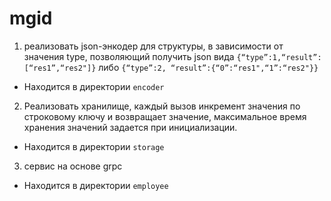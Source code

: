 # mgid

1. реализовать json-энкодер для структуры, в зависимости от значения type,
   позволяющий получить json вида
   ```{“type”:1,“result”:[“res1”,“res2"]}``` либо ```{“type”:2, “result”:{“0”:“res1",“1”:“res2"}}```

- Находится в директории `encoder`



2. Реализовать хранилище, каждый вызов инкремент значения по строковому
   ключу и возвращает значение, максимальное время хранения значений
   задается при инициализации.
- Находится в директории `storage`

3. сервис на основе grpc
- Находится в директории `employee`
